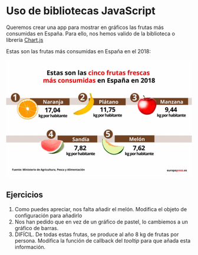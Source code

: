 # Uso de bibliotecas JavaScript

Queremos crear una app para mostrar en gráficos las frutas más consumidas en España. Para ello, nos hemos valido de la biblioteca o librería [Chart.js](https://www.chartjs.org/)

Estas son las frutas más consumidas en España en el 2018:

![](./frutas.jpg)

## Ejercicios

1. Como puedes apreciar, nos falta añadir el melón. Modifica el objeto de configuración para añadirlo 
2. Nos han pedido que en vez de un gráfico de pastel, lo cambiemos a un gráfico de barras.
4. DIFÍCIL. De todas estas frutas, se produce al año 8 kg de frutas por persona. Modifica la función de callback del _tooltip_ para que añada esta información.


